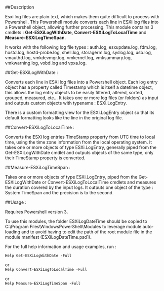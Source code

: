 ##Description

Esxi log files are plain text, which makes them quite difficult to process with Powershell.
This Powershell module converts each line in ESXi log files into a Powershell object, allowing further processing.
This module contains 3 cmdlets : **Get-ESXiLogWithDate**, **Convert-ESXiLogToLocalTime** and **Measure-ESXiLogTimeSpan**.

It works with the following log file types : auth.log, esxupdate.log, fdm.log, hostd.log, hostd-probe.log, shell.log,
storagerm.log, syslog.log, usb.log, vmauthd.log, vmkdevmgr.log, vmkernel.log, vmksummary.log, vmkwarning.log, vobd.log
and vpxa.log.

##Get-ESXiLogWithDate :

Converts each line in ESXi log files into a Powershell object.
Each log entry object has a property called Timestamp which is itself a datetime object, this allows the log entry
objects to be easily filtered, altered, sorted, grouped, measured, etc...
It takes one or more log files (or folders) as input and outputs custom objects with typename : ESXi.LogEntry.

There is a custom formatting view for the ESXi.LogEntry object so that its default formatting looks like the line in
the original log file.

##Convert-ESXiLogToLocalTime :

Converts the ESXi log entries TimeStamp property from UTC time to local time, using the
time zone information from the local operating system.
It takes one or more objects of type ESXi.LogEntry, generally piped from the Get-ESXiLogWithDate cmdlet and outputs
objects of the same type, only their TimeStamp property is converted.

##Measure-ESXiLogTimeSpan :

Takes one or more objects of type ESXi.LogEntry, piped from the Get-ESXiLogWithDate or 
Convert-ESXiLogToLocalTime cmdlets and measures the duration covered by the input logs.
It outputs one object of the type : System.TimeSpan and the precision is to the second.

##Usage :

Requires Powershell version 3.

To use this modules, the folder ESXiLogDateTime should be copied to C:\Program Files\WindowsPowerShell\Modules to leverage
module auto-loading and to avoid having to edit the path of the root module file in the module manifest (ESXiLogDateTime.psd1).

For the full help information and usage examples, run :  

`Help Get-ESXiLogWithDate -Full`  

or  
`Help Convert-ESXiLogToLocalTime -Full`  

or  
`Help Measure-ESXiLogTimeSpan -Full`

